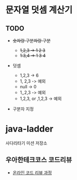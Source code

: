 # 문자열 덧셈 계산기 

## TODO
* ~~숫자랑 구분자랑 구분~~
    * ~~1,2,3 -> 1 2 3~~
    * ~~1:3,4 -> 1 3 4~~
* 덧셈
    * 1,2,3 -> 6
    * 1, 2,3 -> 예외
    * null -> 0
    * 1,,2,3 -> 예외
    * 1,2,3, or ,1,2,3 -> 예외
    
* 구분자 지정


# java-ladder
사다리타기 미션 저장소


## 우아한테크코스 코드리뷰
* [온라인 코드 리뷰 과정](https://github.com/woowacourse/woowacourse-docs/blob/master/maincourse/README.md)
